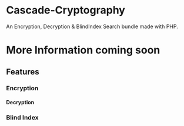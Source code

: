 # Cascade-Cryptography
An Encryption, Decryption & BlindIndex Search bundle made with PHP.

# More Information coming soon

## Features
### Encryption

#### Decryption

### Blind Index
